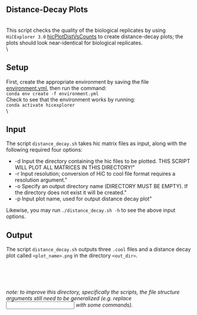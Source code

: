 ﻿## Distance-Decay Plots
\
This script checks the quality of the biological replicates by using `HiCExplorer 3.0` [hicPlotDistVsCounts]() to create distance-decay plots; the plots should look near-identical for biological replicates.
\
\
## Setup
First, create the appropriate environment by saving the file [environment.yml](./environment.yml), then run the command:
\
```conda env create -f environment.yml```
\
Check to see that the environment works by running: \
```conda activate hicexplorer```
\
\
## Input
The script `distance_decay.sh` takes hic matrix files as input, along with the following required four options:

- -d     Input the directory containing the hic files to be plotted. THIS SCRIPT WILL PLOT ALL MATRICES IN THIS DIRECTORY!"
- -r     Input resolution; conversion of HiC to cool file format requires a resolution argument."
- -o     Specify an output directory name (DIRECTORY MUST BE EMPTY). If the directory does not exist it will be created."
- -p     Input plot name, used for output distance decay plot"

Likewise, you may run `./distance_decay.sh -h` to see the above input options. 

## Output
The script `distance_decay.sh` outputs three `.cool` files and a distance decay plot called `<plot_name>.png` in the directory `<out_dir>`.



\
\
\
\
*note: to improve this directory, specifically the scripts, the file structure arguments still need to be generalized (e.g. replace <input filename> with some commands).*
